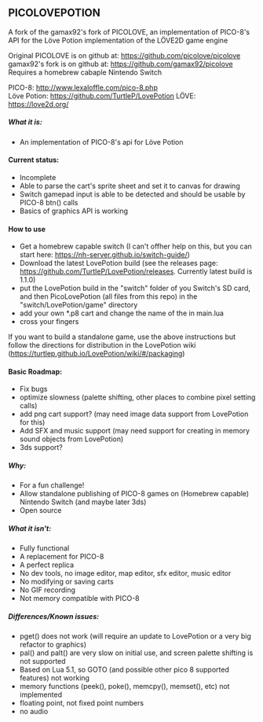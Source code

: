 PICOLOVEPOTION
--------

A fork of the gamax92's fork of PICOLOVE, an implementation of PICO-8's API for the Löve Potion implementation of the LÖVE2D game engine

Original PICOLOVE is on github at: https://github.com/picolove/picolove  
gamax92's fork is on github at: https://github.com/gamax92/picolove  
Requires a homebrew cabaple Nintendo Switch

PICO-8: http://www.lexaloffle.com/pico-8.php  
Löve Potion: https://github.com/TurtleP/LovePotion
LÖVE: https://love2d.org/

##### What it is:

 * An implementation of PICO-8's api for Löve Potion

#### Current status:

 * Incomplete
 * Able to parse the cart's sprite sheet and set it to canvas for drawing
 * Switch gamepad input is able to be detected and should be usable by PICO-8 btn() calls
 * Basics of graphics API is working

#### How to use
 * Get a homebrew capable switch (I can't offher help on this, but you can start here: https://nh-server.github.io/switch-guide/)
 * Download the latest LovePotion build (see the releases page: https://github.com/TurtleP/LovePotion/releases. Currently latest build is 1.1.0)
 * put the LovePotion build in the "switch" folder of you Switch's SD card, and then PicoLovePotion (all files from this repo) in the "switch/LovePotion/game" directory
 * add your own *.p8 cart and change the name of the in main.lua
 * cross your fingers

 If you want to build a standalone game, use the above instructions but follow the directions for distribution in the LovePotion wiki (https://turtlep.github.io/LovePotion/wiki/#/packaging)

#### Basic Roadmap:

 * Fix bugs
 * optimize slowness (palette shifting, other places to combine pixel setting calls)
 * add png cart support? (may need image data support from LovePotion for this)
 * Add SFX and music support (may need support for creating in memory sound objects from LovePotion)
 * 3ds support?

##### Why:

 * For a fun challenge!
 * Allow standalone publishing of PICO-8 games on (Homebrew capable) Nintendo Switch (and maybe later 3ds)
 * Open source

##### What it isn't:

 * Fully functional
 * A replacement for PICO-8
 * A perfect replica
 * No dev tools, no image editor, map editor, sfx editor, music editor
 * No modifying or saving carts
 * No GIF recording
 * Not memory compatible with PICO-8

##### Differences/Known issues:

 * pget() does not work (will require an update to LovePotion or a very big refactor to graphics)
 * pal() and palt() are very slow on initial use, and screen palette shifting is not supported
 * Based on Lua 5.1, so GOTO (and possible other pico 8 supported features) not working
 * memory functions (peek(), poke(), memcpy(), memset(), etc) not implemented
 * floating point, not fixed point numbers
 * no audio

